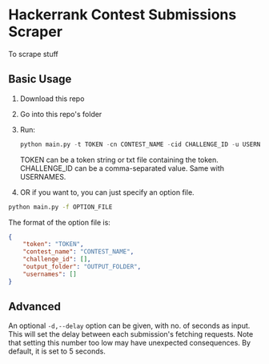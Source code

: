 # Hackerrank Contest Submissions Scraper
To scrape stuff

## Basic Usage
1. Download this repo
2. Go into this repo's folder
3. Run:
    ```py
    python main.py -t TOKEN -cn CONTEST_NAME -cid CHALLENGE_ID -u USERNAMES -o OUTPUT_FOLDER
    ```
    TOKEN can be a token string or txt file containing the token.
    CHALLENGE_ID can be a comma-separated value. Same with USERNAMES.

4. OR if you want to, you can just specify an option file.
```sh
python main.py -f OPTION_FILE

```

The format of the option file is:
```json
{
    "token": "TOKEN",
    "contest_name": "CONTEST_NAME",
    "challenge_id": [],
    "output_folder": "OUTPUT_FOLDER",
    "usernames": []
}
```

## Advanced
An optional `-d,--delay` option can be given, with no. of seconds as input. This will set the delay between each submission's fetching requests. Note that setting this number too low may have unexpected consequences. By default, it is set to 5 seconds.
